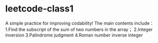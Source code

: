 # leetcode-class1  
A simple practice for improving codability!
The main contents include：
    1.Find the subscript of the sum of two numbers in the array；
    2.Integer inversion
    3.Palindrome judgment
    4.Roman number inverse integer
